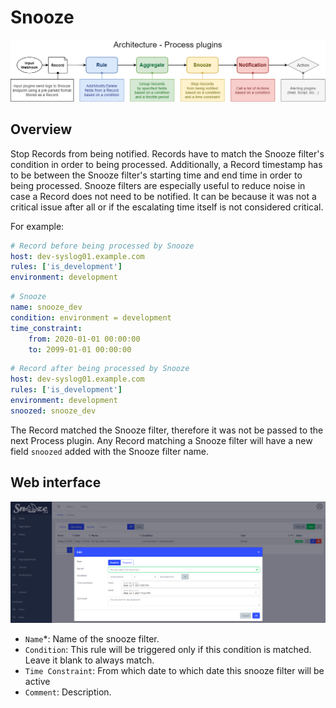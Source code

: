 # Snooze

![Architecture](images/architecture.png)

## Overview

Stop Records from being notified.
Records have to match the Snooze filter's condition in order to being processed.
Additionally, a Record timestamp has to be between the Snooze filter's starting time and end time in order to being processed.
Snooze filters are especially useful to reduce noise in case a Record does not need to be notified. It can be because it was not a critical issue after all or if the escalating time itself is not considered critical.

For example:
```yaml
# Record before being processed by Snooze
host: dev-syslog01.example.com
rules: ['is_development']
environment: development
```
```yaml
# Snooze
name: snooze_dev
condition: environment = development
time_constraint:
    from: 2020-01-01 00:00:00
    to: 2099-01-01 00:00:00
```
```yaml
# Record after being processed by Snooze
host: dev-syslog01.example.com
rules: ['is_development']
environment: development
snoozed: snooze_dev
```

The Record matched the Snooze filter, therefore it was not be passed to the next Process plugin.
Any Record matching a Snooze filter will have a new field `snoozed` added with the Snooze filter name.

## Web interface ##

![Snooze](images/web_snooze.png)

* `Name`*: Name of the snooze filter.
* `Condition`: This rule will be triggered only if this condition is matched. Leave it blank to always match.
* `Time Constraint`: From which date to which date this snooze filter will be active
* `Comment`: Description.
